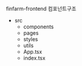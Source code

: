 finfarm-frontend
컴포넌트구조
- src
  - components
  - pages
  - styles
  - utils
  - App.tsx
  - index.tsx

